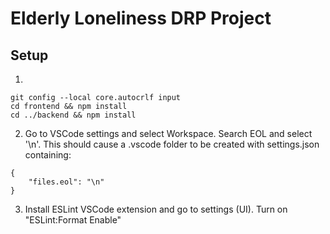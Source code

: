 # Elderly Loneliness DRP Project

## Setup
1. 
```
git config --local core.autocrlf input
cd frontend && npm install
cd ../backend && npm install
```
2. Go to VSCode settings and select Workspace. Search EOL and select '\n'. This should cause a .vscode folder to be created with settings.json containing:
```
{
    "files.eol": "\n"
}
```
3. Install ESLint VSCode extension and go to settings (UI). Turn on "ESLint:Format Enable"